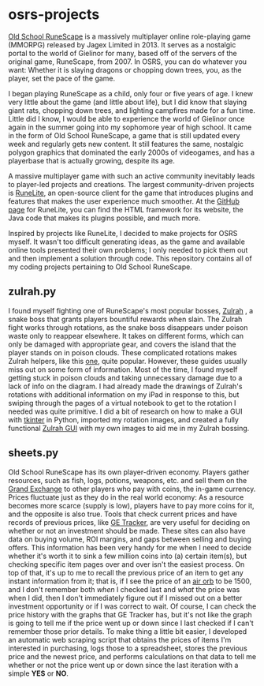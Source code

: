 # osrs-projects
[Old School RuneScape](https://oldschool.runescape.com/) is a massively multiplayer online role-playing game (MMORPG) released by Jagex Limited in 2013. It serves as a nostalgic portal to the world of Gielinor
for many, based off of the servers of the original game, RuneScape, from 2007. In OSRS, you can do whatever you want: Whether it is slaying dragons or chopping down trees,
you, as the player, set the pace of the game. 

I began playing RuneScape as a child, only four or five years of age. I knew very little about the game (and little about life), but I did know that slaying giant rats,
chopping down trees, and lighting campfires made for a fun time. Little did I know, I would be able to experience the world of Gielinor once again in the summer going into my
sophomore year of high school. It came in the form of Old School RuneScape, a game that is still updated every week and regularly gets new content. It still features
the same, nostalgic polygon graphics that dominated the early 2000s of videogames, and has a playerbase that is actually growing, despite its age. 

A massive multiplayer game with such an active community inevitably leads to player-led projects and creations. The largest community-driven projects is 
[RuneLite](https://runelite.net/), an open-source client for the game that introduces plugins and features that makes the user experience much smoother. At the 
[GitHub page](https://github.com/runelite) for RuneLite, you can find the HTML framework for its website, the Java code that makes its plugins possible, and much more.

Inspired by projects like RuneLite, I decided to make projects for OSRS myself. It wasn't too difficult generating ideas, as the game and available online tools
presented their own problems; I only needed to pick them out and then implement a solution through code. This repository contains all of my coding projects pertaining to Old School RuneScape.

## zulrah.py
I found myself fighting one of RuneScape's most popular bosses, [Zulrah](https://oldschool.runescape.wiki/w/Zulrah)
, a snake boss that grants players bountiful rewards when slain. The Zulrah fight works through rotations, as the snake boss disappears under poison waste only to
reappear elsewhere. It takes on different forms, which can only be damaged with appropriate gear, and covers the island that the player stands on in poison clouds.
These complicated rotations makes Zulrah helpers, like this [one](https://nightfirecat.github.io/zulrahguide/), quite popular. However, these guides usually miss out
on some form of information. Most of the time, I found myself getting stuck in poison clouds and taking unnecessary damage due to a lack of info on the diagram. I had already
made the drawings of Zulrah's rotations with additional information on my iPad in response to this, but swiping through the pages of a virtual notebook to get to the rotation I needed was quite primitive.
I did a bit of research on how to make a GUI with [tkinter](https://docs.python.org/3/library/tkinter.html) in Python, imported my rotation images, and created
a fully functional [Zulrah GUI](https://github.com/kevinfengcs88/osrs-projects/blob/main/zulrah.py) with my own images to aid me in my Zulrah bossing.

## sheets.py
Old School RuneScape has its own player-driven economy. Players gather resources, such as fish, logs, potions, weapons, etc. and sell them on the 
[Grand Exchange](https://oldschool.runescape.wiki/w/Grand_Exchange) to other players who pay with coins, the in-game currency. Prices fluctuate just as they do in
the real world economy: As a resource becomes more scarce (supply is low), players have to pay more coins for it, and the opposite is also true. Tools that check
current prices and have records of previous prices, like [GE Tracker](https://www.ge-tracker.com/), are very useful for deciding on whether or not an investment
should be made. These sites can also have data on buying volume, ROI margins, and gaps between selling and buying offers. This information has been very handy
for me when I need to decide whether it's worth it to sink a few million coins into (a) certain item(s), but checking specific item pages over and over isn't
the easiest process. On top of that, it's up to me to recall the previous price of an item to get any instant information from it; that is, if I see the price
of an [air orb](https://www.ge-tracker.com/item/air-orb) to be 1500, and I don't remember both *when* I checked last and *what* the price was when I did, then
I don't immediately figure out if I missed out on a better investment opportunity or if I was correct to wait. Of course, I can check the price history with the graphs
that GE Tracker has, but it's not like the graph is going to tell me if the price went up or down since I last checked if I can't remember those prior details.
To make thing a little bit easier, I developed an automatic web scraping script that obtains the prices of items I'm interested in purchasing, logs those
to a spreadsheet, stores the previous price and the newest price, and performs calculations on that data to tell me whether or not the price went up or down
since the last iteration with a simple **YES** or **NO**.
